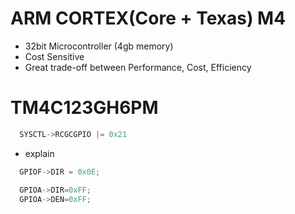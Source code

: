 # ARM CORTEX(Core + Texas) M4

- 32bit Microcontroller (4gb memory)
- Cost Sensitive 
- Great trade-off between Performance, Cost, Efficiency

# TM4C123**GH**6PM

```c
  SYSCTL->RCGCGPIO |= 0x21
```
- explain

```c
  GPIOF->DIR = 0x0E;
```

```c
  GPIOA->DIR=0xFF;
  GPIOA->DEN=0xFF;
```
